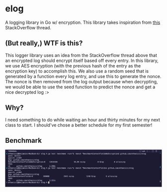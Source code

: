 # elog
A logging library in Go w/ encryption. This library takes inspiration from [this](https://stackoverflow.com/questions/629755/creating-an-encrypted-log-file) StackOverflow thread.

## (But really,) WTF is this?
This logger library uses an idea from the StackOverflow thread above that an encrypted log should encrypt itself based off every entry. In this library, we use AES encryption (with the previous hash of the entry as the encryption key) to accomplish this. We also use a random seed that is generated by a function every log entry, and use this to generate the nonce. The nonce is then removed from the log output because when decrypting, we would be able to use the seed function to predict the nonce and get a nice decrypted log :>

## Why?
I need something to do while waiting an hour and thirty minutes for my next class to start. I should've chose a better schedule for my first semester!

## Benchmark
![benchmark_image](images/benchmark.png)
